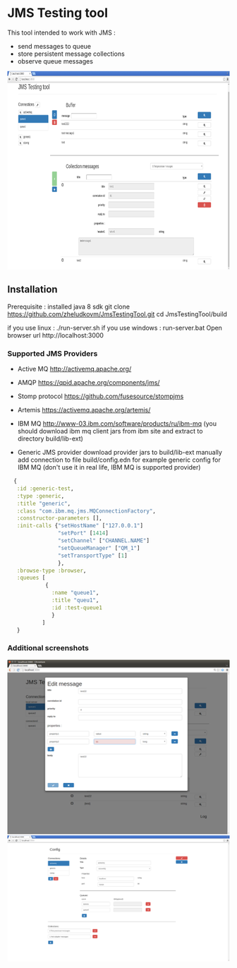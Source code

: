 # JMS Testing tool

This tool intended to work with JMS :
- send messages to queue
- store persistent message collections
- observe queue messages
<img src="/readme-ext/main-window.png" width="900" height="450" />

## Installation

Prerequisite : installed java 8 sdk
git clone https://github.com/zheludkovm/JmsTestingTool.git
cd JmsTestingTool/build

if you use linux :
./run-server.sh
if you use windows :
run-server.bat
Open browser url  http://localhost:3000

### Supported JMS Providers

- Active MQ http://activemq.apache.org/
- AMQP https://qpid.apache.org/components/jms/
- Stomp protocol https://github.com/fusesource/stompjms
- Artemis https://activemq.apache.org/artemis/
- IBM MQ http://www-03.ibm.com/software/products/ru/ibm-mq
  (you should download ibm mq client jars from ibm site and extract to directory build/lib-ext)
  
- Generic JMS provider
  download provider jars to build/lib-ext
  manually add connection to file build/config.edn
  for example generic config for IBM MQ (don't use it in real life, IBM MQ is supported provider)
  
```clojure
  {
   :id :generic-test,
   :type :generic,
   :title "generic",
   :class "com.ibm.mq.jms.MQConnectionFactory",
   :constructor-parameters [],
   :init-calls {"setHostName" ["127.0.0.1"]
                "setPort" [1414]
                "setChannel" ["CHANNEL.NAME"]
                "setQueueManager" ["QM_1"]
                "setTransportType" [1]
                },
   :browse-type :browser,
   :queues [
            {
              :name "queue1",
              :title "queu1",
              :id :test-queue1
              }
           ]
   }
```

### Additional screenshots

![Edit message](/readme-ext/edit-message.png)
![Config](/readme-ext/config.png)

